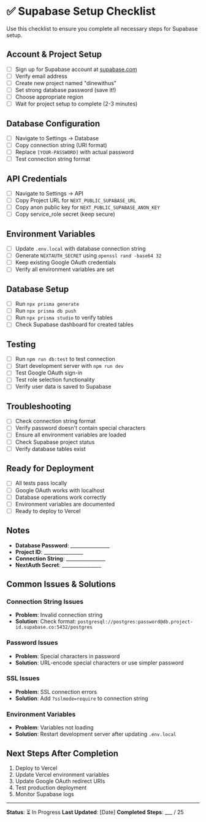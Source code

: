 # ✅ Supabase Setup Checklist

Use this checklist to ensure you complete all necessary steps for Supabase setup.

## Account & Project Setup
- [ ] Sign up for Supabase account at [supabase.com](https://supabase.com)
- [ ] Verify email address
- [ ] Create new project named "dinewithus"
- [ ] Set strong database password (save it!)
- [ ] Choose appropriate region
- [ ] Wait for project setup to complete (2-3 minutes)

## Database Configuration
- [ ] Navigate to Settings → Database
- [ ] Copy connection string (URI format)
- [ ] Replace `[YOUR-PASSWORD]` with actual password
- [ ] Test connection string format

## API Credentials
- [ ] Navigate to Settings → API
- [ ] Copy Project URL for `NEXT_PUBLIC_SUPABASE_URL`
- [ ] Copy anon public key for `NEXT_PUBLIC_SUPABASE_ANON_KEY`
- [ ] Copy service_role secret (keep secure)

## Environment Variables
- [ ] Update `.env.local` with database connection string
- [ ] Generate `NEXTAUTH_SECRET` using `openssl rand -base64 32`
- [ ] Keep existing Google OAuth credentials
- [ ] Verify all environment variables are set

## Database Setup
- [ ] Run `npx prisma generate`
- [ ] Run `npx prisma db push`
- [ ] Run `npx prisma studio` to verify tables
- [ ] Check Supabase dashboard for created tables

## Testing
- [ ] Run `npm run db:test` to test connection
- [ ] Start development server with `npm run dev`
- [ ] Test Google OAuth sign-in
- [ ] Test role selection functionality
- [ ] Verify user data is saved to Supabase

## Troubleshooting
- [ ] Check connection string format
- [ ] Verify password doesn't contain special characters
- [ ] Ensure all environment variables are loaded
- [ ] Check Supabase project status
- [ ] Verify database tables exist

## Ready for Deployment
- [ ] All tests pass locally
- [ ] Google OAuth works with localhost
- [ ] Database operations work correctly
- [ ] Environment variables are documented
- [ ] Ready to deploy to Vercel

## Notes
- **Database Password**: ________________
- **Project ID**: ________________
- **Connection String**: ________________
- **NextAuth Secret**: ________________

## Common Issues & Solutions

### Connection String Issues
- **Problem**: Invalid connection string
- **Solution**: Check format: `postgresql://postgres:password@db.project-id.supabase.co:5432/postgres`

### Password Issues
- **Problem**: Special characters in password
- **Solution**: URL-encode special characters or use simpler password

### SSL Issues
- **Problem**: SSL connection errors
- **Solution**: Add `?sslmode=require` to connection string

### Environment Variables
- **Problem**: Variables not loading
- **Solution**: Restart development server after updating `.env.local`

## Next Steps After Completion
1. Deploy to Vercel
2. Update Vercel environment variables
3. Update Google OAuth redirect URIs
4. Test production deployment
5. Monitor Supabase logs

---

**Status**: ⏳ In Progress
**Last Updated**: [Date]
**Completed Steps**: ___ / 25
